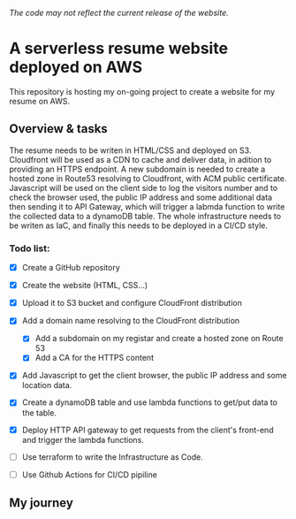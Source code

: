 *The code may not reflect the current release of the website.*

# A serverless resume website deployed on AWS

This repository is hosting my on-going project to create a website for my resume on AWS.

## Overview & tasks

The resume needs to be writen in HTML/CSS and deployed on S3. Cloudfront will be used as a CDN to cache and deliver data, in adition to providing an HTTPS endpoint. A new subdomain is needed to create a hosted zone in Route53 resolving to Cloudfront, with ACM public certificate. Javascript will be used on the client side to log the visitors number and to check the browser used, the public IP address and some additional data then sending it to API Gateway, which will trigger a labmda function to write the collected data to a dynamoDB table. The whole infrastructure needs to be writen as IaC, and finally this needs to be deployed in a CI/CD style.

### Todo list:

* [x] Create a GitHub repository
* [x] Create the website (HTML, CSS...)
* [x] Upload it to S3 bucket and configure CloudFront distribution
* [x] Add a domain name resolving to the CloudFront distribution
    * [x] Add a subdomain on my registar and create a hosted zone on Route 53
    * [x]  Add a CA for the HTTPS content
* [x] Add Javascript to get the client browser, the public IP address and some location data.
* [x] Create a dynamoDB table and use lambda functions to get/put data to the table.
* [x] Deploy HTTP API gateway to get requests from the client's front-end and trigger the lambda functions.
* [ ] Use terraform to write the Infrastructure as Code.
* [ ] Use Github Actions for CI/CD pipiline


## My journey